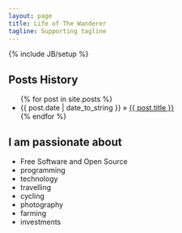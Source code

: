 ```yaml
---
layout: page
title: Life of The Wanderer
tagline: Supporting tagline
---
```

{% include JB/setup %}


## Posts History

<ul class="posts">
  {% for post in site.posts %}
    <li><span>{{ post.date | date_to_string }}</span> &raquo; <a href="{{ BASE_PATH }}{{ post.url }}">{{ post.title }}</a></li>
  {% endfor %}
</ul>





## I am passionate about

  <ul>
    <li>Free Software and Open Source</li>
    <li>programming</li>
    <li>technology</li>
    <li>travelling</li>
    <li>cycling</li>
    <li>photography</li>
    <li>farming</li>
    <li>investments</li>
  </ul>